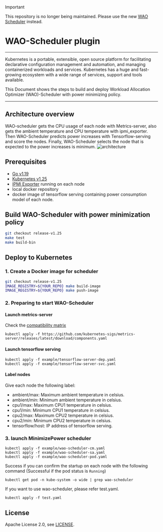 > [!IMPORTANT]
> This repository is no longer being maintained. Please use the new [WAO Scheduler](https://github.com/waok8s/wao-scheduler) instead.

# WAO-Scheduler plugin

---
Kubernetes is a portable, extensible, open source platform for facilitating declarative configuration management and automation, and managing containerized workloads and services. Kubernetes has a huge and fast-growing ecosystem with a wide range of services, support and tools available.

This Document shows the steps to build and deploy Workload Allocation Optimizer (WAO)-Scheduler with power minimizing policy.

---

## Architecture overview
WAO-scheduler gets the CPU usage of each node with Metrics-server, also gets the ambient temperature and CPU temperature with ipmi_exporter. Then WAO-Scheduler predicts power increases with Tensorflow-serving and score the nodes. Finally, WAO-Scheduler selects the node that is expected to the power increases is minimum.
![architecture](https://user-images.githubusercontent.com/2385205/113538962-8a155480-9617-11eb-9215-77ddffdaa5b7.png)

## Prerequisites

* [Go v1.19](https://golang.org/)
* [Kubernetes v1.25](https://github.com/kubernetes/kubernetes/releases/tag/v1.19.7)
* [IPMI Exporter](https://github.com/soundcloud/ipmi_exporter) running on each node
* local docker repository  
* docker image of tensorflow serving containing power consumption model of each node.  

## Build WAO-Scheduler with power minimization policy

```sh
git checkout release-v1.25
make test
make build-bin
```

## Deploy to Kubernetes

### 1. Create a Docker image for scheduler

```sh
git checkout release-v1.25
IMAGE_REGISTRY=${YOUR_REPO} make build-image
IMAGE_REGISTRY=${YOUR_REPO} make push-image
```
    
### 2. Preparing to start WAO-Scheduler

#### Launch metrics-server

Check the [compatibility matrix](https://github.com/kubernetes-sigs/metrics-server#compatibility-matrix)

``` 
kubectl apply -f https://github.com/kubernetes-sigs/metrics-server/releases/latest/download/components.yaml
```

#### Launch tensorflow serving

``` 
kubectl apply -f example/tensorflow-server-dep.yaml
kubectl apply -f example/tensorflow-server-svc.yaml
```

#### Label nodes

Give each node the following label:

* ambient/max: Maximum ambient temperature in celsius.
* ambient/min: Minimum ambient temperature in celsius.
* cpu1/max: Maximum CPU1 temperature in celsius.
* cpu1/min: Minimum CPU1 temperature in celsius.
* cpu2/max: Maximum CPU2 temperature in celsius.
* cpu2/min: Minimum CPU2 temperature in celsius.
* tensorflow/host: IP address of tensorflow serving.

### 3. launch MinimizePower scheduler

```
kubectl apply -f example/wao-scheduler-cm.yaml
kubectl apply -f example/wao-scheduler-sa.yaml
kubectl apply -f example/wao-scheduler-pod.yaml
```

Success if you can confirm the startup on each node with the following command
(Successful if the pod status is `Running`)

``` 
kubectl get pod -n kube-system -o wide | grep wao-scheduler
```

If you want to use wao-scheduler, please refer test.yaml.

```
kubectl apply -f test.yaml
```

## License
Apache License 2.0, see [LICENSE](LICENSE).
